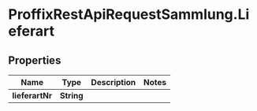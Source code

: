 # ProffixRestApiRequestSammlung.Lieferart

## Properties
Name | Type | Description | Notes
------------ | ------------- | ------------- | -------------
**lieferartNr** | **String** |  | 


